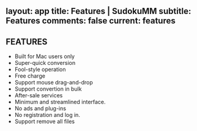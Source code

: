 layout: app
title: Features | SudokuMM
subtitle: Features
comments: false
current: features
---

## FEATURES
- Built for Mac users only
- Super-quick conversion
- Fool-style operation
- Free charge
- Support mouse drag-and-drop
- Support convertion in bulk
- After-sale services
- Minimum and streamlined interface.
- No ads and plug-ins
- No registration and log in. 
- Support remove all files
 


